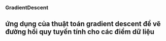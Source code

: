 ### GradientDescent
## ứng dụng của thuật toán gradient descent để vẽ đường hồi quy tuyến tính cho các điểm dữ liệu
